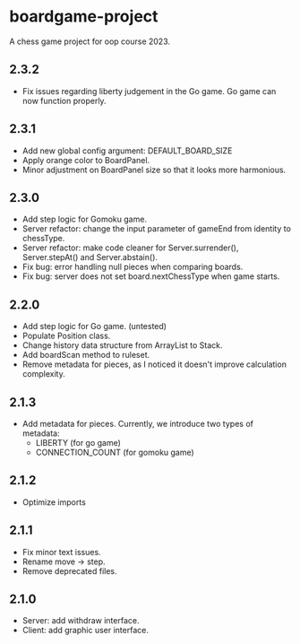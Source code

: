 # boardgame-project
A chess game project for oop course 2023.

## 2.3.2
- Fix issues regarding liberty judgement in the Go game. Go game can now function properly.

## 2.3.1
- Add new global config argument: DEFAULT_BOARD_SIZE
- Apply orange color to BoardPanel.
- Minor adjustment on BoardPanel size so that it looks more harmonious.

## 2.3.0
- Add step logic for Gomoku game.
- Server refactor: change the input parameter of gameEnd from identity to chessType.
- Server refactor: make code cleaner for Server.surrender(), Server.stepAt() and Server.abstain().
- Fix bug: error handling null pieces when comparing boards.
- Fix bug: server does not set board.nextChessType when game starts.

## 2.2.0
- Add step logic for Go game. (untested)
- Populate Position class.
- Change history data structure from ArrayList to Stack.
- Add boardScan method to ruleset.
- Remove metadata for pieces, as I noticed it doesn't improve calculation complexity.

## 2.1.3
- Add metadata for pieces. Currently, we introduce two types of metadata: 
  - LIBERTY (for go game)
  - CONNECTION_COUNT (for gomoku game) 

## 2.1.2
- Optimize imports

## 2.1.1
- Fix minor text issues.
- Rename move -> step.
- Remove deprecated files.

## 2.1.0
- Server: add withdraw interface.
- Client: add graphic user interface.